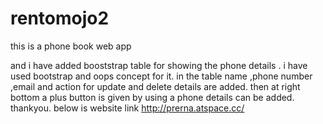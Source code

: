 # rentomojo2
this is a phone book web app 

and i have added booststrap table for showing the phone details .
i have used bootstrap and oops concept for it.
in the table name ,phone number ,email and action for update and delete details are added.
then at right bottom a plus button is given by using a phone details can be added.
thankyou.
 below is website link
 http://prerna.atspace.cc/
